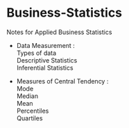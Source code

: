 # Business-Statistics

Notes for Applied Business Statistics

* Data Measurement : <br>Types of data<br>
                     Descriptive Statistics<br>
                     Inferential Statistics
                     
* Measures of Central Tendency         : <br>Mode</br>
                                        Median</br>
                                        Mean</br>
                                        Percentiles</br>
                                        Quartiles</br>
                      

